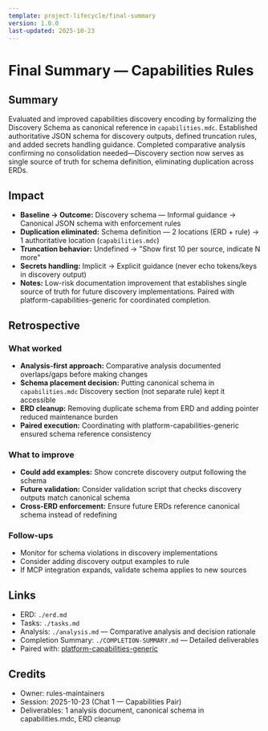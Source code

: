 ```yaml
---
template: project-lifecycle/final-summary
version: 1.0.0
last-updated: 2025-10-23
---
```


# Final Summary — Capabilities Rules

## Summary

Evaluated and improved capabilities discovery encoding by formalizing the Discovery Schema as canonical reference in `capabilities.mdc`. Established authoritative JSON schema for discovery outputs, defined truncation rules, and added secrets handling guidance. Completed comparative analysis confirming no consolidation needed—Discovery section now serves as single source of truth for schema definition, eliminating duplication across ERDs.

## Impact

- **Baseline → Outcome:** Discovery schema — Informal guidance → Canonical JSON schema with enforcement rules
- **Duplication eliminated:** Schema definition — 2 locations (ERD + rule) → 1 authoritative location (`capabilities.mdc`)
- **Truncation behavior:** Undefined → "Show first 10 per source, indicate N more"
- **Secrets handling:** Implicit → Explicit guidance (never echo tokens/keys in discovery output)
- **Notes:** Low-risk documentation improvement that establishes single source of truth for future discovery implementations. Paired with platform-capabilities-generic for coordinated completion.

## Retrospective

### What worked

- **Analysis-first approach:** Comparative analysis documented overlaps/gaps before making changes
- **Schema placement decision:** Putting canonical schema in `capabilities.mdc` Discovery section (not separate rule) kept it accessible
- **ERD cleanup:** Removing duplicate schema from ERD and adding pointer reduced maintenance burden
- **Paired execution:** Coordinating with platform-capabilities-generic ensured schema reference consistency

### What to improve

- **Could add examples:** Show concrete discovery output following the schema
- **Future validation:** Consider validation script that checks discovery outputs match canonical schema
- **Cross-ERD enforcement:** Ensure future ERDs reference canonical schema instead of redefining

### Follow-ups

- Monitor for schema violations in discovery implementations
- Consider adding discovery output examples to rule
- If MCP integration expands, validate schema applies to new sources

## Links

- ERD: `./erd.md`
- Tasks: `./tasks.md`
- Analysis: `./analysis.md` — Comparative analysis and decision rationale
- Completion Summary: `./COMPLETION-SUMMARY.md` — Detailed deliverables
- Paired with: [platform-capabilities-generic](../platform-capabilities-generic/final-summary.md)

## Credits

- Owner: rules-maintainers
- Session: 2025-10-23 (Chat 1 — Capabilities Pair)
- Deliverables: 1 analysis document, canonical schema in capabilities.mdc, ERD cleanup

